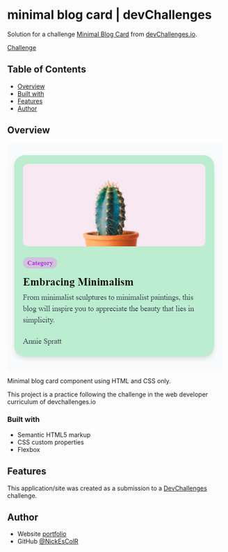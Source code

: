 <!-- Please update value in the {}  -->

# minimal blog card | devChallenges

  Solution for a challenge [Minimal Blog Card](https://devchallenges.io/challenge/minimal-blog-card) from [devChallenges.io](http://devchallenges.io).

[Challenge](https://devchallenges.io/challenge/minimal-blog-card)

<!-- TABLE OF CONTENTS -->

## Table of Contents

- [Overview](#overview)
- [Built with](#built-with)
- [Features](#features)
- [Author](#author)

<!-- OVERVIEW -->

## Overview

![screenshot](/resources/screenshot.png)

<!--
Introduce your projects by taking a screenshot or a gif. Try to tell visitors a story about your project by answering:

- What have you learned/improved?
- Your wisdom? :)
-->

Minimal blog card component using HTML and CSS only.

This project is a practice following the challenge in the web developer curriculum of devchallenges.io

### Built with

<!-- This section should list any major frameworks that you built your project using. Here are a few examples.-->

- Semantic HTML5 markup
- CSS custom properties
- Flexbox

## Features

<!-- List the features of your application or follow the template. Don't share the figma file here :) -->

This application/site was created as a submission to a [DevChallenges](https://devchallenges.io/challenges-dashboard) challenge.

## Author

- Website [portfolio](https://portfolio-nickescolr.netlify.app/es)
- GitHub [@NickEsColR](https://github.com/NickEsColR/)
